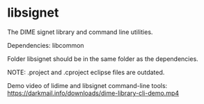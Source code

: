 libsignet
=========

The DIME signet library and command line utilities.

Dependencies:
libcommon

Folder libsignet should be in the same folder as the dependencies.


NOTE:
 .project and .cproject eclipse files are outdated.
 
Demo video of lidime and libsignet command-line tools: https://darkmail.info/downloads/dime-library-cli-demo.mp4
